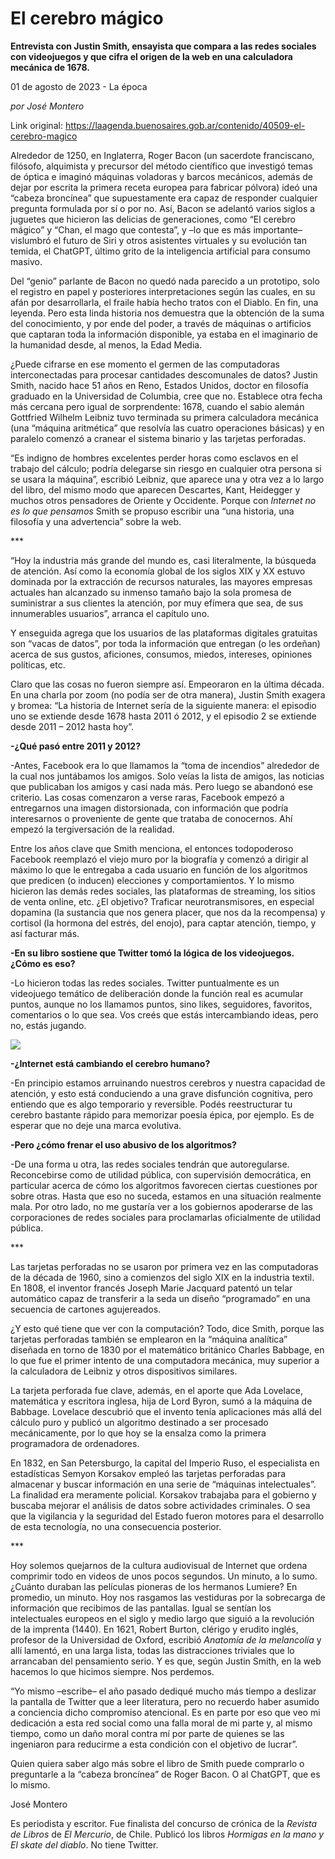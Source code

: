 # El cerebro mágico

**Entrevista con Justin Smith, ensayista que compara a las redes sociales con videojuegos y que cifra el origen de la web en una calculadora mecánica de 1678.**

01 de agosto de 2023 - La época

_por José Montero_

Link original: https://laagenda.buenosaires.gob.ar/contenido/40509-el-cerebro-magico



Alrededor de 1250, en Inglaterra, Roger Bacon (un sacerdote franciscano, filósofo, alquimista y precursor del método científico que investigó temas de óptica e imaginó máquinas voladoras y barcos mecánicos, además de dejar por escrita la primera receta europea para fabricar pólvora) ideó una “cabeza broncínea” que supuestamente era capaz de responder cualquier pregunta formulada por sí o por no. Así, Bacon se adelantó varios siglos a juguetes que hicieron las delicias de generaciones, como “El cerebro mágico” y “Chan, el mago que contesta”, y –lo que es más importante– vislumbró el futuro de Siri y otros asistentes virtuales y su evolución tan temida, el ChatGPT, último grito de la inteligencia artificial para consumo masivo.




Del “genio” parlante de Bacon no quedó nada parecido a un prototipo, solo el registro en papel y posteriores interpretaciones según las cuales, en su afán por desarrollarla, el fraile había hecho tratos con el Diablo. En fin, una leyenda. Pero esta linda historia nos demuestra que la obtención de la suma del conocimiento, y por ende del poder, a través de máquinas o artificios que captaran toda la información disponible, ya estaba en el imaginario de la humanidad desde, al menos, la Edad Media.




¿Puede cifrarse en ese momento el germen de las computadoras interconectadas para procesar cantidades descomunales de datos? Justin Smith, nacido hace 51 años en Reno, Estados Unidos, doctor en filosofía graduado en la Universidad de Columbia, cree que no. Establece otra fecha más cercana pero igual de sorprendente: 1678, cuando el sabio alemán Gottfried Wilhelm Leibniz tuvo terminada su primera calculadora mecánica (una “máquina aritmética” que resolvía las cuatro operaciones básicas) y en paralelo comenzó a cranear el sistema binario y las tarjetas perforadas.




“Es indigno de hombres excelentes perder horas como esclavos en el trabajo del cálculo; podría delegarse sin riesgo en cualquier otra persona si se usara la máquina”, escribió Leibniz, que aparece una y otra vez a lo largo del libro, del mismo modo que aparecen Descartes, Kant, Heidegger y muchos otros pensadores de Oriente y Occidente. Porque con *Internet no es lo que pensamos* Smith se propuso escribir una “una historia, una filosofía y una advertencia” sobre la web.




\*\*\*




“Hoy la industria más grande del mundo es, casi literalmente, la búsqueda de atención. Así como la economía global de los siglos XIX y XX estuvo dominada por la extracción de recursos naturales, las mayores empresas actuales han alcanzado su inmenso tamaño bajo la sola promesa de suministrar a sus clientes la atención, por muy efímera que sea, de sus innumerables usuarios”, arranca el capítulo uno.




Y enseguida agrega que los usuarios de las plataformas digitales gratuitas son “vacas de datos”, por toda la información que entregan (o les ordeñan) acerca de sus gustos, aficiones, consumos, miedos, intereses, opiniones políticas, etc.




Claro que las cosas no fueron siempre así. Empeoraron en la última década. En una charla por zoom (no podía ser de otra manera), Justin Smith exagera y bromea: “La historia de Internet sería de la siguiente manera: el episodio uno se extiende desde 1678 hasta 2011 ó 2012, y el episodio 2 se extiende desde 2011 – 2012 hasta hoy”.




**-¿Qué pasó entre 2011 y 2012?**




-Antes, Facebook era lo que llamamos la “toma de incendios” alrededor de la cual nos juntábamos los amigos. Solo veías la lista de amigos, las noticias que publicaban los amigos y casi nada más. Pero luego se abandonó ese criterio. Las cosas comenzaron a verse raras, Facebook empezó a entregarnos una imagen distorsionada, con información que podría interesarnos o proveniente de gente que trataba de conocernos. Ahí empezó la tergiversación de la realidad.




Entre los años clave que Smith menciona, el entonces todopoderoso Facebook reemplazó el viejo muro por la biografía y comenzó a dirigir al máximo lo que le entregaba a cada usuario en función de los algoritmos que predicen (o inducen) elecciones y comportamientos. Y lo mismo hicieron las demás redes sociales, las plataformas de streaming, los sitios de venta online, etc. ¿El objetivo? Traficar neurotransmisores, en especial dopamina (la sustancia que nos genera placer, que nos da la recompensa) y cortisol (la hormona del estrés, del enojo), para captar atención, tiempo, y así facturar más.




**-En su libro sostiene que Twitter tomó la lógica de los videojuegos. ¿Cómo es eso?**




-Lo hicieron todas las redes sociales. Twitter puntualmente es un videojuego temático de deliberación donde la función real es acumular puntos, aunque no los llamamos puntos, sino likes, seguidores, favoritos, comentarios o lo que sea. Vos creés que estás intercambiando ideas, pero no, estás jugando.




![](https://cdn.feater.me/files/images/2546584/8c003f60-dbbc-4819-8dea-485c807ede7d.jpg)




**-¿Internet está cambiando el cerebro humano?**




-En principio estamos arruinando nuestros cerebros y nuestra capacidad de atención, y esto está conduciendo a una grave disfunción cognitiva, pero entiendo que es algo temporario y reversible. Podés reestructurar tu cerebro bastante rápido para memorizar poesía épica, por ejemplo. Es de esperar que no deje una marca evolutiva.




**-Pero ¿cómo frenar el uso abusivo de los algoritmos?**




-De una forma u otra, las redes sociales tendrán que autoregularse. Reconcebirse como de utilidad pública, con supervisión democrática, en particular acerca de cómo los algoritmos favorecen ciertas cuestiones por sobre otras. Hasta que eso no suceda, estamos en una situación realmente mala. Por otro lado, no me gustaría ver a los gobiernos apoderarse de las corporaciones de redes sociales para proclamarlas oficialmente de utilidad pública.




\*\*\*




Las tarjetas perforadas no se usaron por primera vez en las computadoras de la década de 1960, sino a comienzos del siglo XIX en la industria textil. En 1808, el inventor francés Joseph Marie Jacquard patentó un telar automático capaz de transferir a la seda un diseño “programado” en una secuencia de cartones agujereados.




¿Y esto qué tiene que ver con la computación? Todo, dice Smith, porque las tarjetas perforadas también se emplearon en la “máquina analítica” diseñada en torno de 1830 por el matemático británico Charles Babbage, en lo que fue el primer intento de una computadora mecánica, muy superior a la calculadora de Leibniz y otros dispositivos similares.




La tarjeta perforada fue clave, además, en el aporte que Ada Lovelace, matemática y escritora inglesa, hija de Lord Byron, sumó a la máquina de Babbage. Lovelace descubrió que el invento tenía aplicaciones más allá del cálculo puro y publicó un algoritmo destinado a ser procesado mecánicamente, por lo que hoy se la ensalza como la primera programadora de ordenadores.




En 1832, en San Petersburgo, la capital del Imperio Ruso, el especialista en estadísticas Semyon Korsakov empleó las tarjetas perforadas para almacenar y buscar información en una serie de “máquinas intelectuales”. La finalidad era meramente policial. Korsakov trabajaba para el gobierno y buscaba mejorar el análisis de datos sobre actividades criminales. O sea que la vigilancia y la seguridad del Estado fueron motores para el desarrollo de esta tecnología, no una consecuencia posterior.




\*\*\*




Hoy solemos quejarnos de la cultura audiovisual de Internet que ordena comprimir todo en videos de unos pocos segundos. Un minuto, a lo sumo. ¿Cuánto duraban las películas pioneras de los hermanos Lumiere? En promedio, un minuto. Hoy nos rasgamos las vestiduras por la sobrecarga de información que recibimos de las pantallas. Igual se sentían los intelectuales europeos en el siglo y medio largo que siguió a la revolución de la imprenta (1440). En 1621, Robert Burton, clérigo y erudito inglés, profesor de la Universidad de Oxford, escribió *Anatomía de la melancolía* y allí lamentó, en una larga lista, todas las distracciones triviales que lo arrancaban del pensamiento serio. Y es que, según Justin Smith, en la web hacemos lo que hicimos siempre. Nos perdemos.




“Yo mismo –escribe– el año pasado dediqué mucho más tiempo a deslizar la pantalla de Twitter que a leer literatura, pero no recuerdo haber asumido a conciencia dicho compromiso atencional. Es en parte por eso que veo mi dedicación a esta red social como una falla moral de mi parte y, al mismo tiempo, como un daño moral contra mí por parte de quienes se las ingeniaron para reducirme a esta condición con el objetivo de lucrar”.




Quien quiera saber algo más sobre el libro de Smith puede comprarlo o preguntarle a la “cabeza broncínea” de Roger Bacon. O al ChatGPT, que es lo mismo.




José Montero




Es periodista y escritor. Fue finalista del concurso de crónica de la *Revista de Libros* de *El Mercurio*, de Chile. Publicó los libros *Hormigas en la mano y El skate del diablo*. No tiene Twitter.



